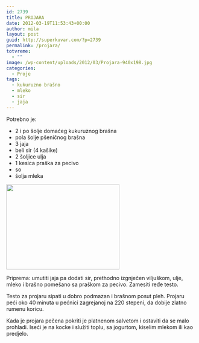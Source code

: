 ```yaml
---
id: 2739
title: PROJARA
date: 2012-03-19T11:53:43+00:00
author: mila
layout: post
guid: http://superkuvar.com/?p=2739
permalink: /projara/
totvreme:
  - ""
image: /wp-content/uploads/2012/03/Projara-940x198.jpg
categories:
  - Proje
tags:
  - kukuruzno brašno
  - mleko
  - sir
  - jaja
---
```

Potrebno je:

  * 2 i po šolje domaćeg kukuruznog brašna
  * pola šolje pšeničnog brašna
  * 3 jaja
  * beli sir (4 kašike)
  * 2 šoljice ulja
  * 1 kesica praška za pecivo
  * so
  * šolja mleka

<img class="alignnone size-medium wp-image-2740" title="Projara" src="//superkuvar.com/wp-content/uploads/2012/03/Projara-300x225.jpg" alt="" width="300" height="225" /> 

Priprema: umutiti jaja pa dodati sir, prethodno izgnječen viljuškom, ulje, mleko i brašno pomešano sa praškom za pecivo. Zamesiti ređe testo.

Testo za projaru sipati u dobro podmazan i brašnom posut pleh. Projaru peći oko 40 minuta u pećnici zagrejanoj na 220 stepeni, da dobije zlatno rumenu koricu.

Kada je projara pečena pokriti je platnenom salvetom i ostaviti da se malo prohladi. Iseći je na kocke i služiti toplu, sa jogurtom, kiselim mlekom ili kao predjelo.